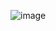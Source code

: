 ![image](https://user-images.githubusercontent.com/89120960/230383641-12f2c642-2625-4e16-9a80-5a66cfb2b729.png)
